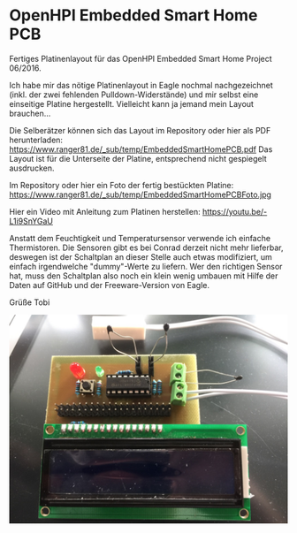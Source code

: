 # OpenHPI Embedded Smart Home PCB

Fertiges Platinenlayout für das OpenHPI Embedded Smart Home Project 06/2016.

Ich habe mir das nötige Platinenlayout in Eagle nochmal nachgezeichnet (inkl. der zwei fehlenden Pulldown-Widerstände) und mir selbst eine einseitige Platine hergestellt. Vielleicht kann ja jemand mein Layout brauchen...

Die Selberätzer können sich das Layout im Repository oder hier als PDF herunterladen: https://www.ranger81.de/_sub/temp/EmbeddedSmartHomePCB.pdf Das Layout ist für die Unterseite der Platine, entsprechend nicht gespiegelt ausdrucken.

Im Repository oder hier ein Foto der fertig bestückten Platine: https://www.ranger81.de/_sub/temp/EmbeddedSmartHomePCBFoto.jpg

Hier ein Video mit Anleitung zum Platinen herstellen: https://youtu.be/-L1i9SnYGaU

Anstatt dem Feuchtigkeit und Temperatursensor verwende ich einfache Thermistoren. Die Sensoren gibt es bei Conrad derzeit nicht mehr lieferbar, deswegen ist der Schaltplan an dieser Stelle auch etwas modifiziert, um einfach irgendwelche "dummy"-Werte zu liefern. Wer den richtigen Sensor hat, muss den Schaltplan also noch ein klein wenig umbauen mit Hilfe der Daten auf GitHub und der Freeware-Version von Eagle.

Grüße Tobi

![alt tag](https://raw.githubusercontent.com/ranger81/OpenHPI-Embedded-Smart-Home-PCB/master/pcb.jpg)
